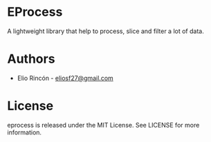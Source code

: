 # EProcess

A lightweight library that help to process, slice and filter a lot of data. 


# Authors

- Elio Rincón - eliosf27@gmail.com


# License

eprocess is released under the MIT License. See LICENSE for more information.